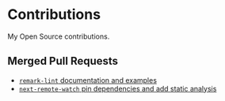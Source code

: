 # Contributions

My Open Source contributions.

## Merged Pull Requests

- [`remark-lint` documentation and examples](https://github.com/remarkjs/remark-lint/pull/262)
- [`next-remote-watch` pin dependencies and add static analysis](https://github.com/hashicorp/next-remote-watch/pull/21)
